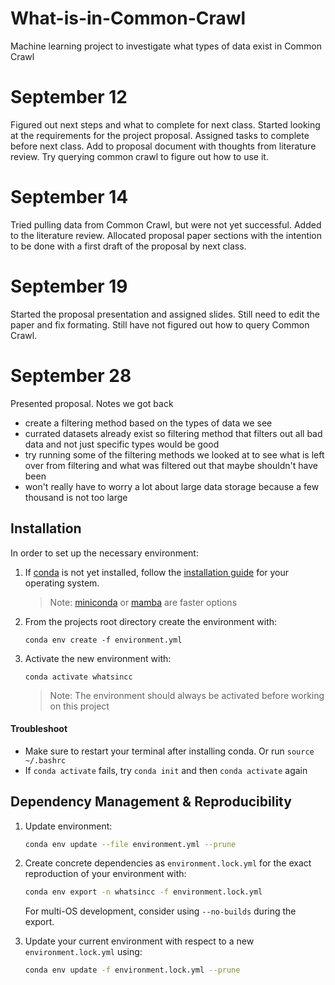 # What-is-in-Common-Crawl
Machine learning project to investigate what types of data exist in Common Crawl

# September 12
Figured out next steps and what to complete for next class. Started looking at the requirements for the project proposal. Assigned tasks to complete before next class. Add to proposal document with thoughts from literature review. Try querying common crawl to figure out how to use it.

# September 14
Tried pulling data from Common Crawl, but were not yet successful. Added to the literature review. Allocated proposal paper sections with the intention to be done with a first draft of the proposal by next class. 

# September 19
Started the proposal presentation and assigned slides. Still need to edit the paper and fix formating. Still have not figured out how to query Common Crawl.

# September 28
Presented proposal. Notes we got back
- create a filtering method based on the types of data we see
- currated datasets already exist so filtering method that filters out all bad data and not just specific types would be good
- try running some of the filtering methods we looked at to see what is left over from filtering and what was filtered out that maybe shouldn't have been
- won't really have to worry a lot about large data storage because a few thousand is not too large

## Installation

In order to set up the necessary environment:

1. If [conda] is not yet installed, follow the [installation guide] for your operating system.
   > Note: [miniconda] or [mamba] are faster options
2. From the projects root directory create the environment with:
   ```
   conda env create -f environment.yml
   ```
3. Activate the new environment with:
   ```
   conda activate whatsincc
   ```
   > Note: The environment should always be activated before working on this project
#### Troubleshoot
- Make sure to restart your terminal after installing conda. Or run ```source ~/.bashrc```
- If ```conda activate``` fails, try ```conda init``` and then ```conda activate``` again


## Dependency Management & Reproducibility

1. Update environment:
   ```bash
   conda env update --file environment.yml --prune
   ```

2. Create concrete dependencies as `environment.lock.yml` for the exact reproduction of your
   environment with:
   ```bash
   conda env export -n whatsincc -f environment.lock.yml
   ```
   For multi-OS development, consider using `--no-builds` during the export.
3. Update your current environment with respect to a new `environment.lock.yml` using:
   ```bash
   conda env update -f environment.lock.yml --prune
   ```

[conda]: https://docs.conda.io/
[installation guide]: https://docs.conda.io/projects/conda/en/latest/user-guide/install/index.html
[miniconda]: https://docs.conda.io/en/latest/miniconda.html
[mamba]: https://mamba.readthedocs.io/en/latest/installation.html#installation
